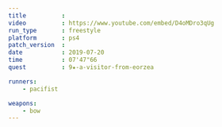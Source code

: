 ```yaml
---
title          :
video          : https://www.youtube.com/embed/D4oMDro3qUg
run_type       : freestyle
platform       : ps4
patch_version  : 
date           : 2019-07-20
time           : 07'47"66
quest          : 9★-a-visitor-from-eorzea

runners:
    - pacifist

weapons:
    - bow
---
```

